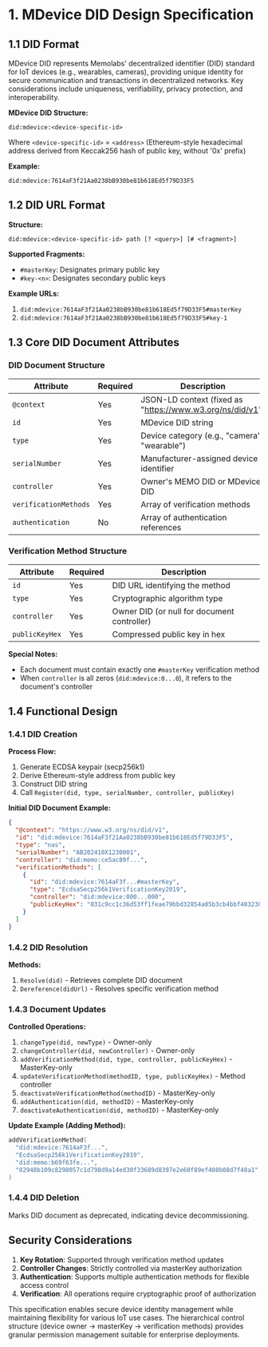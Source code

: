 # 1. MDevice DID Design Specification

## 1.1 DID Format

MDevice DID represents Memolabs' decentralized identifier (DID) standard for IoT devices (e.g., wearables, cameras), providing unique identity for secure communication and transactions in decentralized networks. Key considerations include uniqueness, verifiability, privacy protection, and interoperability.

**MDevice DID Structure:**
```
did:mdevice:<device-specific-id>
```
Where `<device-specific-id>` = `<address>` (Ethereum-style hexadecimal address derived from Keccak256 hash of public key, without '0x' prefix)

**Example:**
```
did:mdevice:7614aF3f21Aa0238bB930be81b618Ed5f79D33F5
```

## 1.2 DID URL Format

**Structure:**
```
did:mdevice:<device-specific-id> path [? <query>] [# <fragment>]
```

**Supported Fragments:**
- `#masterKey`: Designates primary public key
- `#key-<n>`: Designates secondary public keys

**Example URLs:**
1. `did:mdevice:7614aF3f21Aa0238bB930be81b618Ed5f79D33F5#masterKey`
2. `did:mdevice:7614aF3f21Aa0238bB930be81b618Ed5f79D33F5#key-1`

## 1.3 Core DID Document Attributes

### DID Document Structure

| Attribute | Required | Description | 
|-----------|----------|-------------|
| `@context` | Yes | JSON-LD context (fixed as "https://www.w3.org/ns/did/v1") |
| `id` | Yes | MDevice DID string |
| `type` | Yes | Device category (e.g., "camera", "wearable") |
| `serialNumber` | Yes | Manufacturer-assigned device identifier |
| `controller` | Yes | Owner's MEMO DID or MDevice DID |
| `verificationMethods` | Yes | Array of verification methods |
| `authentication` | No | Array of authentication references |

### Verification Method Structure

| Attribute | Required | Description |
|-----------|----------|-------------|
| `id` | Yes | DID URL identifying the method |
| `type` | Yes | Cryptographic algorithm type |
| `controller` | Yes | Owner DID (or null for document controller) |
| `publicKeyHex` | Yes | Compressed public key in hex |

**Special Notes:**
- Each document must contain exactly one `#masterKey` verification method
- When `controller` is all zeros (`did:mdevice:0...0`), it refers to the document's controller

## 1.4 Functional Design

### 1.4.1 DID Creation

**Process Flow:**
1. Generate ECDSA keypair (secp256k1)
2. Derive Ethereum-style address from public key
3. Construct DID string
4. Call `Register(did, type, serialNumber, controller, publicKey)`

**Initial DID Document Example:**
```json
{
  "@context": "https://www.w3.org/ns/did/v1",
  "id": "did:mdevice:7614aF3f21Aa0238bB930be81b618Ed5f79D33F5",
  "type": "nas",
  "serialNumber": "AB202410X1230001",
  "controller": "did:memo:ce5ac89f...",
  "verificationMethods": [
    {
      "id": "did:mdevice:7614aF3f...#masterKey",
      "type": "EcdsaSecp256k1VerificationKey2019",
      "controller": "did:mdevice:000...000",
      "publicKeyHex": "031c9cc1c36d53ff1feae79bbd32854a05b3cb4bbf4032383ed1eac79af9a918e7"
    }
  ]
}
```

### 1.4.2 DID Resolution

**Methods:**
1. `Resolve(did)` - Retrieves complete DID document
2. `Dereference(didUrl)` - Resolves specific verification method

### 1.4.3 Document Updates

**Controlled Operations:**
1. `changeType(did, newType)` - Owner-only
2. `changeController(did, newController)` - Owner-only  
3. `addVerificationMethod(did, type, controller, publicKeyHex)` - MasterKey-only
4. `updateVerificationMethod(methodID, type, publicKeyHex)` - Method controller
5. `deactivateVerificationMethod(methodID)` - MasterKey-only
6. `addAuthentication(did, methodID)` - MasterKey-only
7. `deactivateAuthentication(did, methodID)` - MasterKey-only

**Update Example (Adding Method):**
```go
addVerificationMethod(
  "did:mdevice:7614aF3f...", 
  "EcdsaSecp256k1VerificationKey2019",
  "did:memo:b69f63fe...",
  "02948b109c8298057c1d798d9a14ed30f33689d8397e2e60f89ef408b08d7f48a1"
)
```

### 1.4.4 DID Deletion

Marks DID document as deprecated, indicating device decommissioning.

## Security Considerations

1. **Key Rotation**: Supported through verification method updates
2. **Controller Changes**: Strictly controlled via masterKey authorization
3. **Authentication**: Supports multiple authentication methods for flexible access control
4. **Verification**: All operations require cryptographic proof of authorization

This specification enables secure device identity management while maintaining flexibility for various IoT use cases. The hierarchical control structure (device owner → masterKey → verification methods) provides granular permission management suitable for enterprise deployments.
